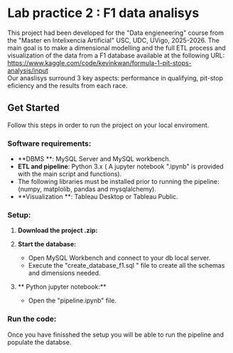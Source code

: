 # Lab practice 2 : F1 data analisys

This project had been developed for the "Data engieneering" course from the "Master en Intelixencia Artificial" USC, UDC, UVigo, 2025-2026.
The main goal is to make a dimensional modelling and the full ETL process  and visualization of the data from a F1 database available at 
 the following URL:  
https://www.kaggle.com/code/kevinkwan/formula-1-pit-stops-analysis/input  
Our anaslisys surround 3 key aspects: performance in qualifying, pit-stop eficiency and the results from each race.

## Get Started
Follow this steps in order to run the project on your local enviroment.

### Software requirements:

* **DBMS **: MySQL Server and MySQL workbench.
* **ETL and pipeline**: Python 3.x ( A jupyter notebook ".ipynb" is provided with the main script and functions).
*  The following libraries  must be installed prior to running the pipeline: (numpy, matplolib, pandas and mysqlalchemy).
* **Visualization **: Tableau Desktop or Tableau Public.

### Setup:

1.  **Download the project .zip:**
  
2.  **Start the database:**
    * Open MySQL Workbench and connect to your db local server.
    * Execute the "create_database_f1.sql " file to create all the schemas and dimensions needed.
     
3.  ** Python jupyter notebook:**
    * Open the "pipeline.ipynb" file. 
      
### Run the code:
Once you have finisshed the setup you will be able to run the pipeline and populate the databse.
